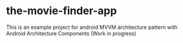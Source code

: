 # the-movie-finder-app
This is an example project for android MVVM architecture pattern with Android Architecture Components (Work in progress)
